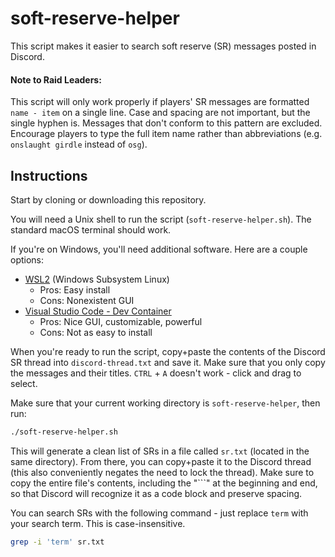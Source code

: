 # soft-reserve-helper
This script makes it easier to search soft reserve (SR) messages posted in Discord.

#### Note to Raid Leaders:
This script will only work properly if players' SR messages are formatted `name - item` on a single line. Case and spacing are not important, but the single hyphen is. Messages that don't conform to this pattern are excluded. Encourage players to type the full item name rather than abbreviations (e.g. `onslaught girdle` instead of `osg`).

## Instructions
Start by cloning or downloading this repository. 

You will need a Unix shell to run the script (`soft-reserve-helper.sh`). The standard macOS terminal should work. 

If you're on Windows, you'll need additional software. Here are a couple options:
- [WSL2](https://learn.microsoft.com/en-us/windows/wsl/install) (Windows Subsystem Linux)
    - Pros: Easy install
    - Cons: Nonexistent GUI
- [Visual Studio Code - Dev Container](https://code.visualstudio.com/docs/devcontainers/containers)
    - Pros: Nice GUI, customizable, powerful
    - Cons: Not as easy to install

When you're ready to run the script, copy+paste the contents of the Discord SR thread into `discord-thread.txt` and save it. Make sure that you only copy the messages and their titles. `CTRL` + `A` doesn't work - click and drag to select. 

Make sure that your current working directory is `soft-reserve-helper`, then run:
```sh
./soft-reserve-helper.sh
```

This will generate a clean list of SRs in a file called `sr.txt` (located in the same directory). From there, you can copy+paste it to the Discord thread (this also conveniently negates the need to lock the thread). Make sure to copy the entire file's contents, including the "```" at the beginning and end, so that Discord will recognize it as a code block and preserve spacing.

You can search SRs with the following command - just replace `term` with your search term. This is case-insensitive.
```sh
grep -i 'term' sr.txt
```

